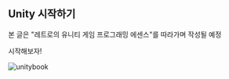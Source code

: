 Unity 시작하기
--
본 글은 "레트로의 유니티 게임 프로그래밍 에센스"를 따라가며 작성될 예정

시작해보자!

![unitybook](https://user-images.githubusercontent.com/68016394/147726564-2b883a83-a39e-41c0-a579-121ff5781403.jpg)


